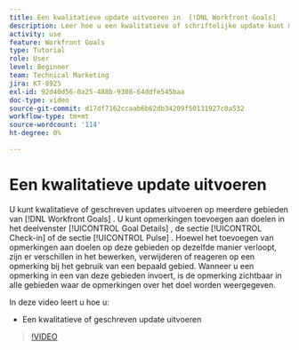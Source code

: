 ```yaml
---
title: Een kwalitatieve update uitvoeren in  [!DNL Workfront Goals]
description: Leer hoe u een kwalitatieve of schriftelijke update kunt maken in [!DNL   Doelen].
activity: use
feature: Workfront Goals
type: Tutorial
role: User
level: Beginner
team: Technical Marketing
jira: KT-8925
exl-id: 92d40d56-0a25-488b-9308-64ddfe545baa
doc-type: video
source-git-commit: d17df7162ccaab6b62db34209f50131927c0a532
workflow-type: tm+mt
source-wordcount: '114'
ht-degree: 0%

---
```


# Een kwalitatieve update uitvoeren

U kunt kwalitatieve of geschreven updates uitvoeren op meerdere gebieden van [!DNL Workfront Goals] . U kunt opmerkingen toevoegen aan doelen in het deelvenster [!UICONTROL Goal Details] , de sectie [!UICONTROL Check-in] of de sectie [!UICONTROL Pulse] . Hoewel het toevoegen van opmerkingen aan doelen op deze gebieden op dezelfde manier verloopt, zijn er verschillen in het bewerken, verwijderen of reageren op een opmerking bij het gebruik van een bepaald gebied. Wanneer u een opmerking in een van deze gebieden invoert, is de opmerking zichtbaar in alle gebieden waar de opmerkingen over het doel worden weergegeven.

In deze video leert u hoe u:

* Een kwalitatieve of geschreven update uitvoeren

>[!VIDEO](https://video.tv.adobe.com/v/335197/?quality=12&learn=on&enablevpops)
